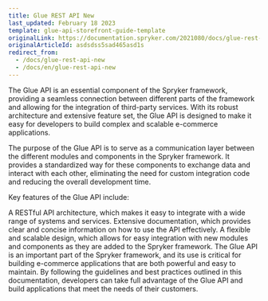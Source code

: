 ```yaml
---
title: Glue REST API New
last_updated: February 18 2023
template: glue-api-storefront-guide-template
originalLink: https://documentation.spryker.com/2021080/docs/glue-rest-api-new
originalArticleId: asdsdss5sad465asd1s
redirect_from:
  - /docs/glue-rest-api-new
  - /docs/en/glue-rest-api-new
---
```


The Glue API is an essential component of the Spryker framework, providing a seamless connection between different parts of the framework and allowing for the integration of third-party services. With its robust architecture and extensive feature set, the Glue API is designed to make it easy for developers to build complex and scalable e-commerce applications.

The purpose of the Glue API is to serve as a communication layer between the different modules and components in the Spryker framework. It provides a standardized way for these components to exchange data and interact with each other, eliminating the need for custom integration code and reducing the overall development time.

Key features of the Glue API include:

A RESTful API architecture, which makes it easy to integrate with a wide range of systems and services.
Extensive documentation, which provides clear and concise information on how to use the API effectively.
A flexible and scalable design, which allows for easy integration with new modules and components as they are added to the Spryker framework.
The Glue API is an important part of the Spryker framework, and its use is critical for building e-commerce applications that are both powerful and easy to maintain. By following the guidelines and best practices outlined in this documentation, developers can take full advantage of the Glue API and build applications that meet the needs of their customers.
